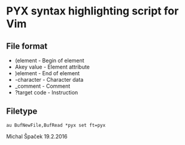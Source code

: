 # PYX syntax highlighting script for Vim

## File format

* (element - Begin of element
* Akey value - Element attribute
* )element - End of element
* -character - Character data
* _comment - Comment
* ?target code - Instruction

## Filetype
```vim
au BufNewFile,BufRead *pyx set ft=pyx
```

Michal Špaček
19.2.2016
